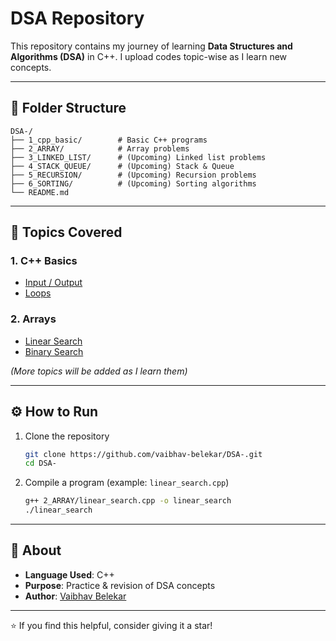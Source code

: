 # DSA Repository

This repository contains my journey of learning **Data Structures and Algorithms (DSA)** in C++.
I upload codes topic-wise as I learn new concepts.

---

## 📂 Folder Structure

```
DSA-/
├── 1_cpp_basic/        # Basic C++ programs
├── 2_ARRAY/            # Array problems
├── 3_LINKED_LIST/      # (Upcoming) Linked list problems
├── 4_STACK_QUEUE/      # (Upcoming) Stack & Queue
├── 5_RECURSION/        # (Upcoming) Recursion problems
├── 6_SORTING/          # (Upcoming) Sorting algorithms
└── README.md
```

---

## 🚀 Topics Covered

### 1. C++ Basics

* [Input / Output](1_cpp_basic/cin.cpp)
* [Loops](1_cpp_basic/loops.cpp)

### 2. Arrays

* [Linear Search](2_ARRAY/linear_search.cpp)
* [Binary Search](2_ARRAY/binary_search.cpp)

*(More topics will be added as I learn them)*

---

## ⚙️ How to Run

1. Clone the repository

   ```bash
   git clone https://github.com/vaibhav-belekar/DSA-.git
   cd DSA-
   ```

2. Compile a program (example: `linear_search.cpp`)

   ```bash
   g++ 2_ARRAY/linear_search.cpp -o linear_search
   ./linear_search
   ```

---

## 📖 About

* **Language Used**: C++
* **Purpose**: Practice & revision of DSA concepts
* **Author**: [Vaibhav Belekar](https://github.com/vaibhav-belekar)

---

⭐ If you find this helpful, consider giving it a star!

